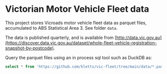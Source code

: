 # Victorian Motor Vehicle Fleet data

This project stores Vicroads motor vehicle fleet data as parquet files, accumulated to ABS Statistical Area 3. 
See folder `data`. 

The data is published quarterly, and is available from [http://data.vic.gov.au](https://discover.data.vic.gov.au/dataset/whole-fleet-vehicle-registration-snapshot-by-postcode). 

Query the parquet files using an in process sql tool such as DuckDB as: 

```sql
select * from 'https://github.com/kletts/vic-fleet/tree/main/data/*.parquet' 
```


